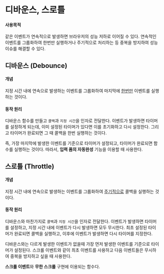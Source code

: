 # 디바운스, 스로틀

#### 사용목적 

같은 이벤트가 연속적으로 발생하면 브라우저의 성능 저하로 이어질 수 있다. 연속적인 이벤트를 그룹화하여 한번만 실행하거나 주기적으로 처리하는 등 중복을 방지하여 성능 이슈를 해결할 수 있다.



## 디바운스 (Debounce)

#### 개념

지정 시간 내에 연속으로 발생하는 이벤트를 그룹화하여 마지막에 <u>한번만</u> 이벤트를 실행하는 것이다.

#### 동작 원리

디바운스 함수를 만들고 `콜백`과 `지정 시간`을 인자로 전달한다. 이벤트가 발생하면 타이머를 설정하게 되는데, 이미 설정된 타이머가 있다면 이를 초기화하고 다시 설정한다. 그리고 타이머가 완료되면 그 때 콜백을 한번 실행하는 것이다. 

즉, 가장 마지막에 발생한 이벤트를 기준으로 타이머가 설정되고, 타이머가 완료되면 함수를 실행하는 것이다. 따라서, **입력 폼의 자동완성** 기능을 이용할 때 사용한다.





## 스로틀 (Throttle)

#### 개념

지정 시간 내에 연속으로 발생하는 이벤트를 그룹화하여 <u>주기적으로</u> 콜백을 실행하는 것이다.



#### 동작 원리

디바운스와 마찬가지로 `콜백`과 `지정 시간`을 인자로 전달한다. 이벤트가 발생하면 타이머를 설정하고, 지정 시간 내에 이벤트가 다시 발생하면 모두 무시한다. 최초 설정된 타이머가 완료되면 콜백을 실행하고, 이후에 이벤트가 발생하면 다시 타이머를 지정한다. 

디바운스와는 다르게 발생한 이벤트가 없을때 가장 먼저 발생한 이벤트를 기준으로 타이머가 설정된다. 스크롤 이벤트와 같이 최초 이벤트를 사용하고 다음 이벤트들은 무시하여 중복을 방지하고 싶을 때 사용한다. 

**스크롤 이벤트**와 **무한 스크롤** 구현에 이용되는 함수다.

